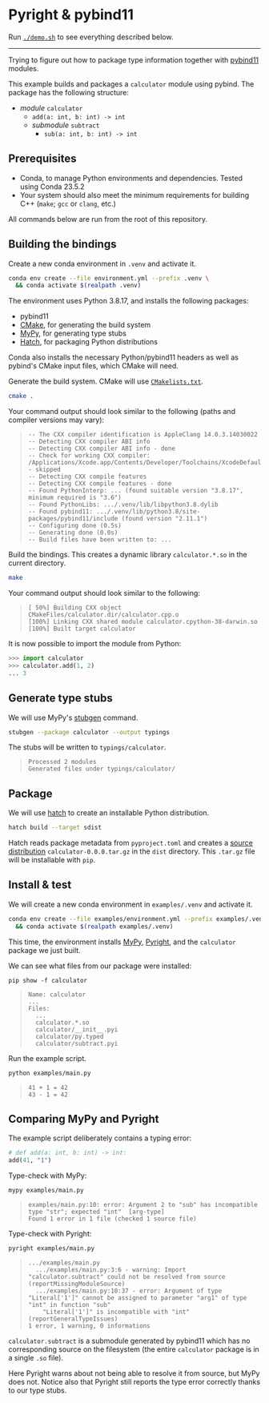 # Pyright & pybind11

Run [`./demo.sh`](./demo.sh) to see everything described below.

---

Trying to figure out how to package type information together with [pybind11]
modules.

[pybind11]: http://pybind11.readthedocs.io

This example builds and packages a `calculator` module using pybind. The package
has the following structure:

- _module_ `calculator`
  - `add(a: int, b: int) -> int`
  - _submodule_ `subtract`
    - `sub(a: int, b: int) -> int`

## Prerequisites

- Conda, to manage Python environments and dependencies. Tested using Conda
  23.5.2
- Your system should also meet the minimum requirements for building C++
  (`make`; `gcc` or `clang`, etc.)

All commands below are run from the root of this repository.

## Building the bindings

Create a new conda environment in `.venv` and activate it.

```bash
conda env create --file environment.yml --prefix .venv \
  && conda activate $(realpath .venv)
```

The environment uses Python 3.8.17, and installs the following packages:

- pybind11
- [CMake], for generating the build system
- [MyPy], for generating type stubs
- [Hatch], for packaging Python distributions

[CMake]: https://pypi.org/project/cmake/
[MyPy]: http://mypy.readthedocs.io
[Hatch]: http://hatch.pypa.io

Conda also installs the necessary Python/pybind11 headers as well as pybind's
CMake input files, which CMake will need.

Generate the build system. CMake will use [`CMakelists.txt`](./CMakeLists.txt).

```bash
cmake .
```

Your command output should look similar to the following (paths and compiler
versions may vary):

> ```
> -- The CXX compiler identification is AppleClang 14.0.3.14030022
> -- Detecting CXX compiler ABI info
> -- Detecting CXX compiler ABI info - done
> -- Check for working CXX compiler: /Applications/Xcode.app/Contents/Developer/Toolchains/XcodeDefault.xctoolchain/usr/bin/c++ - skipped
> -- Detecting CXX compile features
> -- Detecting CXX compile features - done
> -- Found PythonInterp: ... (found suitable version "3.8.17", minimum required is "3.6")
> -- Found PythonLibs: .../.venv/lib/libpython3.8.dylib
> -- Found pybind11: .../.venv/lib/python3.8/site-packages/pybind11/include (found version "2.11.1")
> -- Configuring done (0.5s)
> -- Generating done (0.0s)
> -- Build files have been written to: ...
> ```

Build the bindings. This creates a dynamic library `calculator.*.so` in the
current directory.

```bash
make
```

Your command output should look similar to the following:

> ```
> [ 50%] Building CXX object CMakeFiles/calculator.dir/calculator.cpp.o
> [100%] Linking CXX shared module calculator.cpython-38-darwin.so
> [100%] Built target calculator
> ```

It is now possible to import the module from Python:

```py
>>> import calculator
>>> calculator.add(1, 2)
... 3
```

## Generate type stubs

We will use MyPy's [stubgen] command.

[stubgen]: https://mypy.readthedocs.io/en/stable/stubgen.html

```bash
stubgen --package calculator --output typings
```

The stubs will be written to `typings/calculator`.

> ```
> Processed 2 modules
> Generated files under typings/calculator/
> ```

## Package

We will use [hatch] to create an installable Python distribution.

```bash
hatch build --target sdist
```

Hatch reads package metadata from `pyproject.toml` and creates a [source
distribution][sdist] `calculator-0.0.0.tar.gz` in the `dist` directory. This
`.tar.gz` file will be installable with `pip`.

[sdist]:
  https://packaging.python.org/en/latest/glossary/#term-Source-Distribution-or-sdist

## Install & test

We will create a new conda environment in `examples/.venv` and activate it.

```bash
conda env create --file examples/environment.yml --prefix examples/.venv \
  && conda activate $(realpath examples/.venv)
```

This time, the environment installs [MyPy], [Pyright], and the `calculator`
package we just built.

[Pyright]: https://microsoft.github.io/pyright/

We can see what files from our package were installed:

```
pip show -f calculator
```

> ```
> Name: calculator
> ...
> Files:
>   ...
>   calculator.*.so
>   calculator/__init__.pyi
>   calculator/py.typed
>   calculator/subtract.pyi
> ```

Run the example script.

```bash
python examples/main.py
```

> ```
> 41 + 1 = 42
> 43 - 1 = 42
> ```

## Comparing MyPy and Pyright

The example script deliberately contains a typing error:

```py
# def add(a: int, b: int) -> int:
add(41, "1")
```

Type-check with MyPy:

```bash
mypy examples/main.py
```

> ```
> examples/main.py:10: error: Argument 2 to "sub" has incompatible type "str"; expected "int"  [arg-type]
> Found 1 error in 1 file (checked 1 source file)
> ```

Type-check with Pyright:

```bash
pyright examples/main.py
```

> ```
> .../examples/main.py
>   .../examples/main.py:3:6 - warning: Import "calculator.subtract" could not be resolved from source (reportMissingModuleSource)
>   .../examples/main.py:10:37 - error: Argument of type "Literal['1']" cannot be assigned to parameter "arg1" of type "int" in function "sub"
>     "Literal['1']" is incompatible with "int" (reportGeneralTypeIssues)
> 1 error, 1 warning, 0 informations
> ```

`calculator.subtract` is a submodule generated by pybind11 which has no
corresponding source on the filesystem (the entire `calculator` package is in a
single `.so` file).

Here Pyright warns about not being able to resolve it from source, but MyPy does
not. Notice also that Pyright still reports the type error correctly thanks to
our type stubs.
